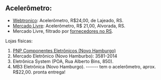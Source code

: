 ## Acelerômetro:

* [Webtronico](https://www.webtronico.com/mpu6050-acelerometro-e-giroscopio-3-eixos-68?search_query=acelerometro&results=2): Acelerômetro, R$24,00, de Lajeado, RS.  
* [Mercado Livre](https://produto.mercadolivre.com.br/MLB-1451903590-acelerometro-giroscopio-mpu6050-arduino-pic-quadcopter-imu-_JM#position=1&type=item&tracking_id=e31330cb-2d83-481b-b638-44c2279979bd): Acelerômetro, R$ 21,00, Alvorada, RS.  
* Mercado Livre, filtrado por [fornecedores no RS](https://eletronicos.mercadolivre.com.br/pecas-componentes/rio-grande-do-sul/mpu-6050).


Lojas físicas:
1. [PNP Componentes Eletrônicos (Novo Hamburgo)](https://www.guiamais.com.br/novo-hamburgo-rs/comercio-de-produtos-e-servicos/lojas-de-componentes-eletronicos/13970904-2/pnp-componentes-eletronicos)  
2. Mercado Eletrônico (Novo Hamburbo): 3581-2014  
3. Eletrônica System (POA, Rua Alberto Bins, 850). 
4. MB3 Eletrônica (Novo Hamburgo). ------ tem o acelerômetro, aprox. R$22,00. pronta entrega!



